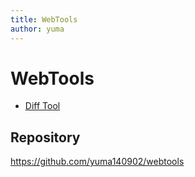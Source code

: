 ```yaml
---
title: WebTools
author: yuma
---
```

# WebTools

- [Diff Tool](./diff.html)

## Repository

<https://github.com/yuma140902/webtools>

